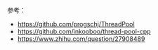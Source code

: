 参考：

 - <https://github.com/progschj/ThreadPool>
 - <https://github.com/inkooboo/thread-pool-cpp>
 - <https://www.zhihu.com/question/27908489>
